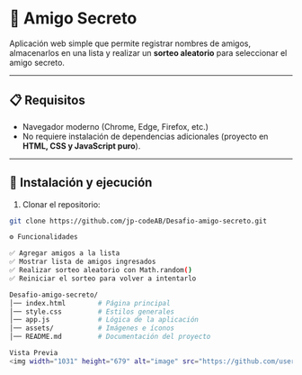 <h1 > 🎁 Amigo Secreto  </h1>

Aplicación web simple que permite registrar nombres de amigos, almacenarlos en una lista y realizar un **sorteo aleatorio** para seleccionar el amigo secreto.  

---

## 📋 Requisitos  

- Navegador moderno (Chrome, Edge, Firefox, etc.)  
- No requiere instalación de dependencias adicionales (proyecto en **HTML, CSS y JavaScript puro**).  

---

## 🚀 Instalación y ejecución  

1. Clonar el repositorio:  

```bash
git clone https://github.com/jp-codeAB/Desafio-amigo-secreto.git

⚙️ Funcionalidades

✅ Agregar amigos a la lista
✅ Mostrar lista de amigos ingresados
✅ Realizar sorteo aleatorio con Math.random()
✅ Reiniciar el sorteo para volver a intentarlo

Desafio-amigo-secreto/
│── index.html        # Página principal
│── style.css         # Estilos generales
│── app.js            # Lógica de la aplicación
│── assets/           # Imágenes e íconos
│── README.md         # Documentación del proyecto

Vista Previa 
<img width="1031" height="679" alt="image" src="https://github.com/user-attachments/assets/a0d8ed81-d49c-4c58-90e4-a372438f0654" />
